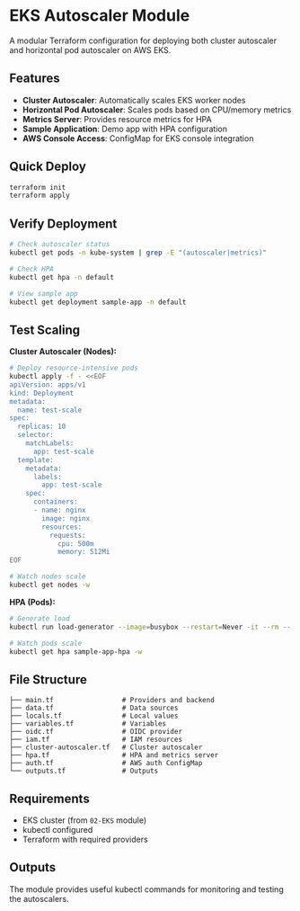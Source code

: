 # EKS Autoscaler Module

A modular Terraform configuration for deploying both cluster autoscaler and horizontal pod autoscaler on AWS EKS.

## Features

- **Cluster Autoscaler**: Automatically scales EKS worker nodes
- **Horizontal Pod Autoscaler**: Scales pods based on CPU/memory metrics  
- **Metrics Server**: Provides resource metrics for HPA
- **Sample Application**: Demo app with HPA configuration
- **AWS Console Access**: ConfigMap for EKS console integration

## Quick Deploy

```bash
terraform init
terraform apply
```

## Verify Deployment

```bash
# Check autoscaler status
kubectl get pods -n kube-system | grep -E "(autoscaler|metrics)"

# Check HPA
kubectl get hpa -n default

# View sample app
kubectl get deployment sample-app -n default
```

## Test Scaling

**Cluster Autoscaler (Nodes):**
```bash
# Deploy resource-intensive pods
kubectl apply -f - <<EOF
apiVersion: apps/v1
kind: Deployment
metadata:
  name: test-scale
spec:
  replicas: 10
  selector:
    matchLabels:
      app: test-scale
  template:
    metadata:
      labels:
        app: test-scale
    spec:
      containers:
      - name: nginx
        image: nginx
        resources:
          requests:
            cpu: 500m
            memory: 512Mi
EOF

# Watch nodes scale
kubectl get nodes -w
```

**HPA (Pods):**
```bash
# Generate load
kubectl run load-generator --image=busybox --restart=Never -it --rm -- /bin/sh -c "while true; do wget -q -O- http://sample-app-service.default.svc.cluster.local; done"

# Watch pods scale
kubectl get hpa sample-app-hpa -w
```

## File Structure

```
├── main.tf                 # Providers and backend
├── data.tf                 # Data sources
├── locals.tf               # Local values
├── variables.tf            # Variables
├── oidc.tf                 # OIDC provider
├── iam.tf                  # IAM resources
├── cluster-autoscaler.tf   # Cluster autoscaler
├── hpa.tf                  # HPA and metrics server
├── auth.tf                 # AWS auth ConfigMap
└── outputs.tf              # Outputs
```

## Requirements

- EKS cluster (from `02-EKS` module)
- kubectl configured
- Terraform with required providers

## Outputs

The module provides useful kubectl commands for monitoring and testing the autoscalers.
